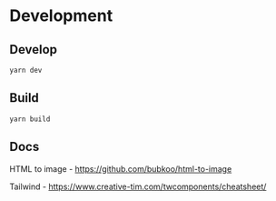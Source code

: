 # Development

## Develop

`yarn dev`

## Build

`yarn build`

## Docs

HTML to image -
https://github.com/bubkoo/html-to-image

Tailwind - https://www.creative-tim.com/twcomponents/cheatsheet/
